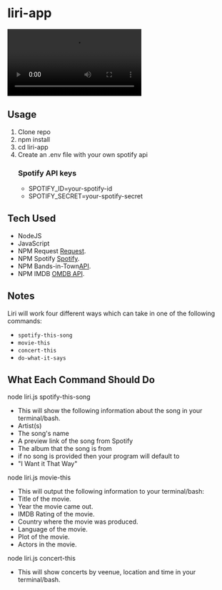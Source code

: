 # liri-app
![screenshot](assets/screenshot.mp4)
## Usage

1. Clone repo
2. npm install
3. cd liri-app
4. Create an .env file with your own spotify api
    ### Spotify API keys
    * SPOTIFY_ID=your-spotify-id
    * SPOTIFY_SECRET=your-spotify-secret


## Tech Used 

* NodeJS
* JavaScript
* NPM Request [Request](https://www.npmjs.com/package/request).
* NPM Spotify [Spotify](https://www.npmjs.com/package/spotify).
* NPM Bands-in-Town[API](https://manager.bandsintown.com/support/bandsintown-api).
* NPM IMDB    [OMDB API](http://www.omdbapi.com).

## Notes 

Liri will work four different ways which can take in one of the following commands:

* `spotify-this-song`
* `movie-this`
* `concert-this`
* `do-what-it-says`

## What Each Command Should Do

node liri.js spotify-this-song 
* This will show the following information about the song in your terminal/bash.
* Artist(s)
* The song's name
* A preview link of the song from Spotify
* The album that the song is from
* if no song is provided then your program will default to
* "I Want it That Way"

node liri.js movie-this
* This will output the following information to your terminal/bash:
* Title of the movie.
* Year the movie came out.
* IMDB Rating of the movie.
* Country where the movie was produced.
* Language of the movie.
* Plot of the movie.
* Actors in the movie.

node liri.js concert-this
* This will show concerts by veenue, location and time in your terminal/bash.